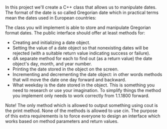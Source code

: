 In this project we'll create a C++ class that allows us to manipulate dates. The format of the date is so called Gregorian date which in practical terms mean the dates used in European countries:

The class you will implement is able to store and manipulate Gregorian format dates. The public interface should offer at least methods for:
- Creating and initializing a date object.
- Setting the value of a date object so that nonexisting dates will be rejected (with a suitable return value indicating success or failure).
- dA separate method for each to find out (as a return value) the date object's day, month, and year number.
- Printing the date stored in the object on the screen.
- Incrementing and decrementing the date object: in other words methods that will move the date one day forward and backward.
- What weekday is the date stored in the object. This is something you need to research or use your imagination. To simplify things the method you implement only needs to work correctly from 1.1.1800 forward.

Note! The only method which is allowed to output something using cout is the print method. None of the methods is allowed to use cin. The purpose of this extra requirements is to force everyone to design an interface which works based on method parameters and return values.